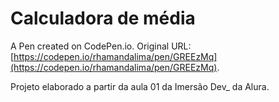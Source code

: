 # Calculadora de média

A Pen created on CodePen.io. Original URL: [https://codepen.io/rhamandalima/pen/GREEzMq](https://codepen.io/rhamandalima/pen/GREEzMq).

Projeto elaborado a partir da aula 01 da Imersão Dev_ da Alura.
